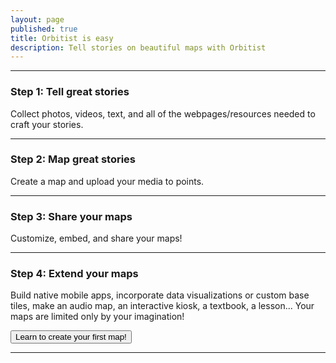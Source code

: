 ```yaml
---
layout: page
published: true
title: Orbitist is easy
description: Tell stories on beautiful maps with Orbitist
---
```

<hr>
<div class="row">
	<div class="col-md-2" style="text-align: center;">
		<i style="font-size:100px;" class="fa fa-camera-retro"></i>
	</div><!-- col-md-2 -->
	<div class="col-md-10">
		<h3>Step 1: Tell great stories</h3>
		<p class="lead">Collect photos, videos, text, and all of the webpages/resources needed to craft your stories.</p>
	</div><!-- col-md-10 -->
</div><!-- row -->
<hr>
<div class="row">
	<div class="col-md-2" style="text-align: center;">
		<i style="font-size:100px;" class="fa fa-map-marker"></i>
	</div><!-- col-md-2 -->
	<div class="col-md-10">
		<h3>Step 2: Map great stories</h3>
		<p class="lead">Create a map and upload your media to points.</p>
	</div><!-- col-md-10 -->
</div><!-- row -->
<hr>
<div class="row">
	<div class="col-md-2" style="text-align: center;">
		<i style="font-size:100px;" class="fa fa-refresh"></i>
	</div><!-- col-md-2 -->
	<div class="col-md-10">
		<h3>Step 3: Share your maps</h3>
		<p class="lead">Customize, embed, and share your maps!</p>
	</div><!-- col-md-10 -->
</div><!-- row -->
<hr>
<div class="row">
	<div class="col-md-2" style="text-align: center;">
		<i style="font-size:100px;" class="fa fa-rocket"></i>
	</div><!-- col-md-2 -->
	<div class="col-md-10">
		<h3>Step 4: Extend your maps</h3>
		<p class="lead">Build native mobile apps, incorporate data visualizations or custom base tiles, make an audio map, an interactive kiosk, a textbook, a lesson... Your maps are limited only by your imagination!</p>
		<a href="{{ site.baseurl }}/your-first-mao/"><button class="btn btn-default btn-orbitist">Learn to create your first map!</button></a>
	</div><!-- col-md-10 -->
</div><!-- row -->
<hr>